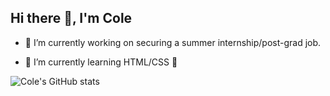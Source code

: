 ## Hi there 👋, I'm Cole

- 🔭 I’m currently working on securing a summer internship/post-grad job.

- 🌱 I’m currently learning HTML/CSS 🤔

![Cole's GitHub stats](https://github-readme-stats.vercel.app/api?username=colefitz02&show_icons=true&theme=merko)
